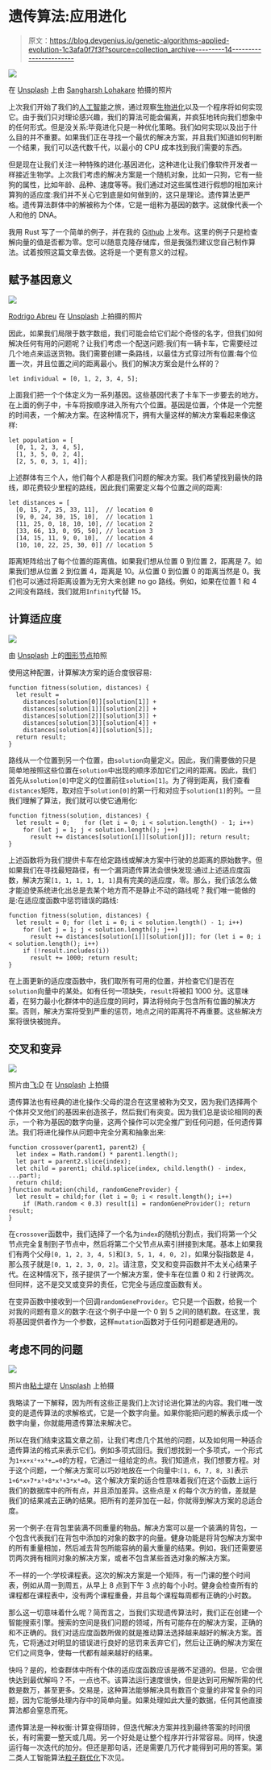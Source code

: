 # 遗传算法:应用进化

> 原文：<https://blog.devgenius.io/genetic-algorithms-applied-evolution-1c3afa0f7f3f?source=collection_archive---------14----------------------->

![](img/d9457e240626608b9c53097624eaef7b.png)

在 [Unsplash](https://unsplash.com?utm_source=medium&utm_medium=referral) 上由 [Sangharsh Lohakare](https://unsplash.com/@sangharsh_l?utm_source=medium&utm_medium=referral) 拍摄的照片

上次我们开始了我们的[人工智能](/entering-the-artificial-intelligence-maze-d58fb6eb5554)之旅，通过观察[生物进化](/genetic-algorithms-applied-evolution-1c3afa0f7f3f)以及一个程序将如何实现它。由于我们只对理论感兴趣，我们的算法可能会偏离，并疯狂地转向我们想象中的任何形式。但是没关系:毕竟进化只是一种优化策略。我们如何实现以及出于什么目的并不重要。如果我们正在寻找一个最优的解决方案，并且我们知道如何判断一个结果，我们可以迭代数千代，以最小的 CPU 成本找到我们需要的东西。

但是现在让我们关注一种特殊的进化:基因进化，这种进化让我们像软件开发者一样接近生物学。上次我们考虑的解决方案是一个随机对象，比如一只狗，它有一些狗的属性，比如年龄、品种、速度等等。我们通过对这些属性进行假想的相加来计算狗的适应度:我们并不关心它到底是如何做到的，这只是理论。遗传算法更严格。遗传算法群体中的解被称为个体，它是一组称为基因的数字。这就像代表一个人和他的 DNA。

我用 Rust 写了一个简单的例子，并在我的 [Github](https://github.com/raduzaharia-medium/genetic-algorithm-simple) 上发布。这里的例子只是检查解向量的值是否都为零。您可以随意克隆存储库，但是我强烈建议您自己制作算法。试着按照这篇文章去做。这将是一个更有意义的过程。

## 赋予基因意义

![](img/0de6861bd3e09bb3ea9572e0b0f70668.png)

[Rodrigo Abreu](https://unsplash.com/@rodrigospabreu?utm_source=medium&utm_medium=referral) 在 [Unsplash](https://unsplash.com?utm_source=medium&utm_medium=referral) 上拍摄的照片

因此，如果我们局限于数字数组，我们可能会给它们起个奇怪的名字，但我们如何解决任何有用的问题呢？让我们考虑一个配送问题:我们有一辆卡车，它需要经过几个地点来运送货物。我们需要创建一条路线，以最佳方式穿过所有位置:每个位置一次，并且位置之间的距离最小。我们的解决方案会是什么样的？

```
let individual = [0, 1, 2, 3, 4, 5];
```

上面我们把一个个体定义为一系列基因。这些基因代表了卡车下一步要去的地方。在上面的例子中，卡车将按顺序进入所有六个位置。基因是位置，个体是一个完整的时间表，一个解决方案。在这种情况下，拥有大量这样的解决方案看起来像这样:

```
let population = [ 
  [0, 1, 2, 3, 4, 5], 
  [1, 3, 5, 0, 2, 4],
  [2, 5, 0, 3, 1, 4]];
```

上述群体有三个人，他们每个人都是我们问题的解决方案。我们希望找到最快的路线，即花费较少里程的路线，因此我们需要定义每个位置之间的距离:

```
let distances = [
  [0, 15, 7, 25, 33, 11],  // location 0
  [9, 0, 24, 30, 15, 10],  // location 1
  [11, 25, 0, 18, 10, 10], // location 2
  [33, 66, 13, 0, 95, 50], // location 3
  [14, 15, 11, 9, 0, 10],  // location 4
  [10, 10, 22, 25, 30, 0]] // location 5
```

距离矩阵给出了每个位置的距离值。如果我们想从位置 0 到位置 2，距离是 7。如果我们想从位置 2 到位置 4，距离是 10。从位置 0 到位置 0 的距离当然是 0。我们也可以通过将距离设置为无穷大来创建 no go 路线。例如，如果在位置 1 和 4 之间没有路线，我们就用`Infinity`代替 15。

## 计算适应度

![](img/27ab36dd351b8b82fbfc335cf82cc416.png)

由 [Unsplash](https://unsplash.com?utm_source=medium&utm_medium=referral) 上的[图形节点](https://unsplash.com/@graphicnode?utm_source=medium&utm_medium=referral)拍照

使用这种配置，计算解决方案的适合度很容易:

```
function fitness(solution, distances) {
  let result = 
    distances[solution[0]][solution[1]] +
    distances[solution[1]][solution[2]] +
    distances[solution[2]][solution[3]] +
    distances[solution[3]][solution[4]] +
    distances[solution[4]][solution[5]];
  return result;
}
```

路线从一个位置到另一个位置，由`solution`向量定义。因此，我们需要做的只是简单地按照这些位置在`solution`中出现的顺序添加它们之间的距离。因此，我们首先从`solution[0]`中定义的位置前往`solution[1]`。为了得到距离，我们查看`distances`矩阵，取对应于`solution[0]`的第一行和对应于`solution[1]`的列。一旦我们理解了算法，我们就可以使它通用化:

```
function fitness(solution, distances) {
  let result = 0;    for (let i = 0; i < solution.length() - 1; i++) 
    for (let j = 1; j < solution.length(); j++)
      result += distances[solution[i]][solution[j]]; return result;
}
```

上述函数将为我们提供卡车在给定路线或解决方案中行驶的总距离的原始数字。但如果我们在寻找最短路径，有一个漏洞遗传算法会很快发现:通过上述适应度函数，解决方案`[1, 1, 1, 1, 1, 1]`具有完美的适应度，零。那么，我们该怎么做才能迫使系统进化出总是去某个地方而不是静止不动的路线呢？我们唯一能做的是:在适应度函数中惩罚错误的路线:

```
function fitness(solution, distances) {
  let result = 0; for (let i = 0; i < solution.length() - 1; i++) 
    for (let j = 1; j < solution.length(); j++)
      result += distances[solution[i]][solution[j]]; for (let i = 0; i < solution.length(); i++)
    if (!result.includes(i))
      result += 1000; return result;
}
```

在上面更新的适应度函数中，我们取所有可用的位置，并检查它们是否在`solution`向量中的某处。如有任何一项缺失，`result`将被扣 1000 分。这意味着，在努力最小化群体中的适应度的同时，算法将倾向于包含所有位置的解决方案。否则，解决方案将受到严重的惩罚，地点之间的距离将不再重要。这些解决方案将很快被抛弃。

## 交叉和变异

![](img/96b19acc509ba298543d3cb16b74da87.png)

照片由[飞:D](https://unsplash.com/@flyd2069?utm_source=medium&utm_medium=referral) 在 [Unsplash](https://unsplash.com?utm_source=medium&utm_medium=referral) 上拍摄

遗传算法也有经典的进化操作:父母的混合在这里被称为交叉，因为我们选择两个个体并交叉他们的基因来创造孩子，然后我们有突变。因为我们总是谈论相同的表示，一个称为基因的数字向量，这两个操作可以完全推广到任何问题，任何遗传算法。我们将进化操作从问题中完全分离和抽象出来:

```
function crossover(parent1, parent2) {
  let index = Math.random() * parent1.length();
  let part = parent2.slice(index);
  let child = parent1; child.splice(index, child.length() - index, ...part);
  return child;
}function mutation(child, randomGeneProvider) {
  let result = child;for (let i = 0; i < result.length(); i++)
    if (Math.random < 0.3) result[i] = randomGeneProvider(); return result;
}
```

在`crossover`函数中，我们选择了一个名为`index`的随机分割点，我们将第一个父节点完全复制到子节点中，然后将第二个父节点从索引拼接到末尾。基本上如果我们有两个父母`[0, 1, 2, 3, 4, 5]`和`[3, 5, 1, 4, 0, 2]`，如果分裂指数是 4，那么孩子就是`[0, 1, 2, 3, 0, 2]`。请注意，交叉和变异函数并不太关心结果子代。在这种情况下，孩子提供了一个解决方案，使卡车在位置 0 和 2 行驶两次。但同样，这不是交叉或变异的责任，它完全与适应度函数有关。

在变异函数中接收到一个回调`randomGeneProvider`。它只是一个函数，给我一个对我的问题有意义的数字:在这个例子中是一个 0 到 5 之间的随机数。在这里，我将基因提供者作为一个参数，这样`mutation`函数对于任何问题都是通用的。

## 考虑不同的问题

![](img/bc0c36a04c7203a21f889f90df7a06be.png)

照片由[粘土堤](https://unsplash.com/@claybanks?utm_source=medium&utm_medium=referral)在 [Unsplash](https://unsplash.com?utm_source=medium&utm_medium=referral) 上拍摄

我略读了一下解释，因为所有这些正是我们上次讨论进化算法的内容。我们唯一改变的是遗传算法的求解格式，它是一个数字向量。如果你能把问题的解表示成一个数字向量，你就能用遗传算法来解决它。

所以在我们结束这篇文章之前，让我们考虑几个其他的问题，以及如何用一种适合遗传算法的格式来表示它们。例如多项式回归。我们想找到一个多项式，一个形式为`1+x+x²+x³+…=0`的方程，它通过一组给定的点。我们知道点，我们想要方程。对于这个问题，一个解决方案可以巧妙地放在一个向量中:`[1, 6, 7, 8, 3]`表示`1+6*x+7*x²+8*x³+3*x⁴=0`。这个解决方案的适合性意味着我们在这个函数上运行我们的数据库中的所有点，并且添加差异。这些点是 x 的每个次方的值，差就是我们的结果减去正确的结果。把所有的差异加在一起，你就得到解决方案的总适合度。

另一个例子:在背包里装满不同重量的物品。解决方案可以是一个装满的背包，一个包含代表我们在背包中添加的对象的数字的向量。健身功能是将背包解决方案中的所有重量相加，然后减去背包所能容纳的最大重量的结果。例如，我们还需要惩罚两次拥有相同对象的解决方案，或者不包含某些首选对象的解决方案。

不一样的一个:学校课程表。这次的解决方案是一个矩阵，有一门课的整个时间表，例如从周一到周五，从早上 8 点到下午 3 点的每个小时。健身会检查所有的课程都在课程表中，没有两个课程重叠，并且每个课程每周都有正确的小时数。

那么这一切意味着什么呢？简而言之，当我们实现遗传算法时，我们正在创建一个智能搜索引擎。搜索的空间是我们问题的领域，所有可能存在的解决方案，正确的和不正确的。我们对适应度函数所做的就是推动算法选择越来越好的解决方案。首先，它将通过对明显的错误进行良好的惩罚来丢弃它们，然后让正确的解决方案在它们之间竞争，使每一代都有越来越好的结果。

快吗？是的，检查群体中所有个体的适应度函数应该是微不足道的。但是，它会很快达到最优解吗？不，一点也不。该算法运行速度很快，但是达到可用解所需的代数是数万，甚至更多。交易是，这种算法能够解决具有数百个变量的非常复杂的问题，因为它能够处理内存中的简单向量。如果处理如此大量的数据，任何其他直接算法都会窒息而死。

遗传算法是一种权衡:计算变得琐碎，但迭代解决方案并找到最终答案的时间很长，有时需要一整天或几周。另一个好处是让整个程序并行非常容易。同样，快速运行每一次迭代的加分。但还是那句话，还是需要几万代才能得到可用的答案。第二类人工智能算法[粒子群优化](/multi-agent-algorithms-particle-swarm-optimization-6f11e6b35736)下次见。